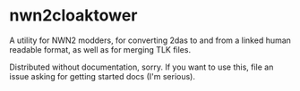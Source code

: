 # nwn2cloaktower
A utility for NWN2 modders, for converting 2das to and from a linked human readable format, as well as for merging TLK files.

Distributed without documentation, sorry. If you want to use this, file an issue asking for getting started docs (I'm serious).